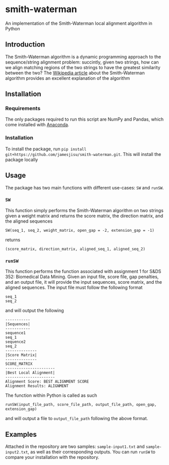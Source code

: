 # smith-waterman
An implementation of the Smith-Waterman local alignment algorithm in Python

## Introduction
The Smith-Waterman algorithm is a dynamic programming approach to the sequence/string alignment problem: succintly, given two strings, how can we align matching regions of the two strings to have the greatest similarity between the two? The [Wikipedia article](https://en.wikipedia.org/wiki/Smith%E2%80%93Waterman_algorithm) about the Smith-Waterman algorithm provides an excellent explanation of the algorithm

## Installation
### Requirements
The only packages required to run this script are NumPy and Pandas, which come installed with [Anaconda](https://www.anaconda.com/).
### Installation
To install the package, run `pip install git+https://github.com/jamesjisu/smith-waterman.git`. This will install the package locally

## Usage
The package has two main functions with different use-cases: `SW` and `runSW`.
### `SW`
This function simply performs the Smith-Waterman algorithm on two strings given a weight matrix and returns the score matrix, the direction matrix, and the aligned sequences
```
SW(seq_1, seq_2, weight_matrix, open_gap = -2, extension_gap = -1)
```
returns
```
(score_matrix, direction_matrix, aligned_seq_1, aligned_seq_2)
```
### `runSW`
This function performs the function associated with assignment 1 for S&DS 352: Biomedical Data Mining. Given an input file, score file, gap penalties, and an output file, it will provide the input sequences, score matrix, and the aligned sequences. The input file must follow the following format
```
seq_1
seq_2
```
and will output the following
```
-----------
|Sequences|
-----------
sequence1
seq_1
sequence2
seq_2
--------------
|Score Matrix|
--------------
SCORE_MATRIX
----------------------
|Best Local Alignment|
----------------------
Alignment Score: BEST ALIGNMENT SCORE
Alignment Results: ALIGNMENT
```
The function within Python is called as such
```
runSW(input_file_path, score_file_path, output_file_path, open_gap, extension_gap)
```
and will output a file to `output_file_path` following the above format.

## Examples
Attached in the repository are two samples: `sample-input1.txt` and `sample-input2.txt`, as well as their corresponding outputs. You can run `runSW` to compare your installation with the repository.
